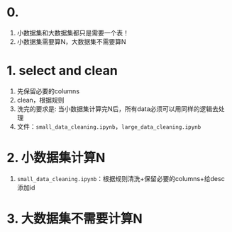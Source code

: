 # 0.
1. 小数据集和大数据集都只是需要一个表！
2. 小数据集需要算N，大数据集不需要算N
# 1. select and clean
1. 先保留必要的columns
2. clean，根据规则
3. 洗完的要求是: 当小数据集计算完N后，所有data必须可以用同样的逻辑去处理
4. 文件：`small_data_cleaning.ipynb`，`large_data_cleaning.ipynb`
# 2. 小数据集计算N
1. `small_data_cleaning.ipynb`：根据规则清洗+保留必要的columns+给desc添加id

# 3. 大数据集不需要计算N
